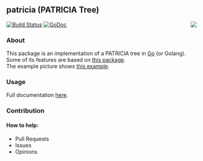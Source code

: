 ## patricia (PATRICIA Tree)

<img src="https://image.ibb.co/mZtTTG/patricia_tree.png" align="right">

[![Build Status](https://travis-ci.org/gbrlsnchs/patricia.svg?branch=master)](https://travis-ci.org/gbrlsnchs/patricia)
[![GoDoc](https://img.shields.io/badge/godoc-reference-blue.svg)](https://godoc.org/github.com/gbrlsnchs/patricia)

### About
This package is an implementation of a PATRICIA tree in [Go] (or Golang).  
Some of its features are based on [this package].  
The example picture shows [this example].

### Usage
Full documentation [here].

### Contribution
#### How to help:
- Pull Requests
- Issues
- Opinions

[Go]: https://golang.org
[this package]: https://github.com/julienschmidt/httprouter
[this example]: https://upload.wikimedia.org/wikipedia/commons/a/ae/Patricia_trie.svg
[here]: https://godoc.org/github.com/gbrlsnchs/patricia
